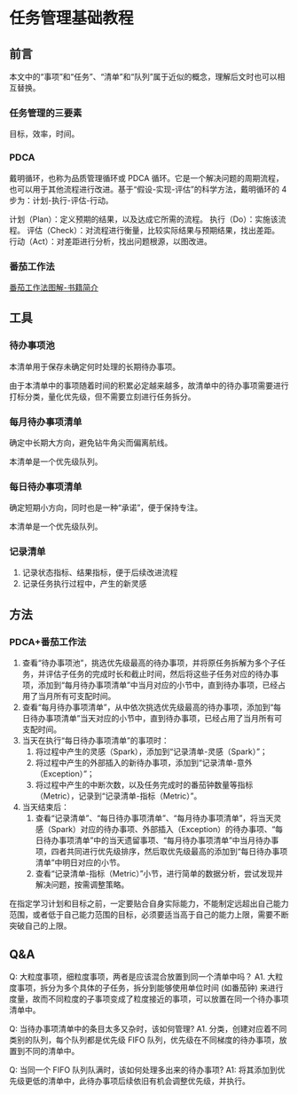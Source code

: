 # 任务管理基础教程


## 前言

本文中的“事项”和“任务”、“清单”和“队列”属于近似的概念，理解后文时也可以相互替换。

### 任务管理的三要素

目标，效率，时间。

### PDCA

戴明循环，也称为品质管理循环或 PDCA 循环。它是一个解决问题的周期流程，也可以用于其他流程进行改进。基于“假设-实现-评估”的科学方法，戴明循环的 4 步为：计划-执行-评估-行动。

计划（Plan）：定义预期的结果，以及达成它所需的流程。
执行（Do）：实施该流程。
评估（Check）：对流程进行衡量，比较实际结果与预期结果，找出差距。
行动（Act）：对差距进行分析，找出问题根源，以图改进。

### 番茄工作法

[番茄工作法图解-书籍简介](learning/reading/《番茄工作法图解》/番茄工作法图解-书籍简介.md)

## 工具

### 待办事项池

本清单用于保存未确定何时处理的长期待办事项。

由于本清单中的事项随着时间的积累必定越来越多，故清单中的待办事项需要进行打标分类，量化优先级，但不需要立刻进行任务拆分。

### 每月待办事项清单

确定中长期大方向，避免钻牛角尖而偏离航线。

本清单是一个优先级队列。

### 每日待办事项清单

确定短期小方向，同时也是一种“承诺”，便于保持专注。

本清单是一个优先级队列。

### 记录清单

1. 记录状态指标、结果指标，便于后续改进流程
2. 记录任务执行过程中，产生的新灵感

## 方法

### PDCA+番茄工作法

1. 查看“待办事项池”，挑选优先级最高的待办事项，并将原任务拆解为多个子任务，并评估子任务的完成时长和截止时间，然后将这些子任务对应的待办事项，添加到“每月待办事项清单”中当月对应的小节中，直到待办事项，已经占用了当月所有可支配时间。
2. 查看“每月待办事项清单”，从中依次挑选优先级最高的待办事项，添加到“每日待办事项清单”当天对应的小节中，直到待办事项，已经占用了当月所有可支配时间。
3. 当天在执行“每日待办事项清单”的事项时：
	1. 将过程中产生的灵感（Spark），添加到“记录清单-灵感（Spark）”；
	2. 将过程中产生的外部插入的新待办事项，添加到“记录清单-意外（Exception）”；
	3. 将过程中产生的中断次数，以及任务完成时的番茄钟数量等指标（Metric），记录到“记录清单-指标（Metric）”。
4. 当天结束后：
	1. 查看“记录清单”、“每日待办事项清单”、“每月待办事项清单”，将当天灵感（Spark）对应的待办事项、外部插入（Exception）的待办事项、“每日待办事项清单”中的当天遗留事项、“每月待办事项清单”中当月待办事项，四者共同进行优先级排序，然后取优先级最高的添加到“每日待办事项清单”中明日对应的小节。
	2. 查看“记录清单-指标（Metric）”小节，进行简单的数据分析，尝试发现并解决问题，按需调整策略。


在指定学习计划和目标之前，一定要贴合自身实际能力，不能制定远超出自己能力范围，或者低于自己能力范围的目标，必须要适当高于自己的能力上限，需要不断突破自己的上限。

## Q&A

Q: 大粒度事项，细粒度事项，两者是应该混合放置到同一个清单中吗？
A1. 大粒度事项，拆分为多个具体的子任务，拆分到能够使用单位时间 (如番茄钟) 来进行度量，故而不同粒度的子事项变成了粒度接近的事项，可以放置在同一个待办事项清单中。

Q: 当待办事项清单中的条目太多又杂时，该如何管理?
A1. 分类，创建对应着不同类别的队列，每个队列都是优先级 FIFO 队列，优先级在不同梯度的待办事项，放置到不同的清单中。

Q: 当同一个 FIFO 队列队满时，该如何处理多出来的待办事项?
A1: 将其添加到优先级更低的清单中，此待办事项后续依旧有机会调整优先级，并执行。